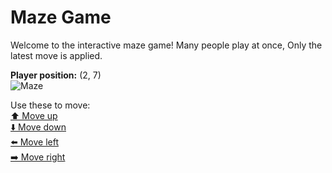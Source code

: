 # Maze Game  
Welcome to the interactive maze game! Many people play at once, Only the latest move is applied.

**Player position:** (2, 7)  
![Maze](https://github-maze-game.vercel.app/images/pos_2_7.png?t=1760624523687)

Use these to move:  
[⬆️ Move up](https://github-maze-game.vercel.app/move/2_7_w)  
[⬇️ Move down](https://github-maze-game.vercel.app/move/2_7_s)  
[⬅️ Move left](https://github-maze-game.vercel.app/move/2_7_a)  
[➡️ Move right](https://github-maze-game.vercel.app/move/2_7_d)
